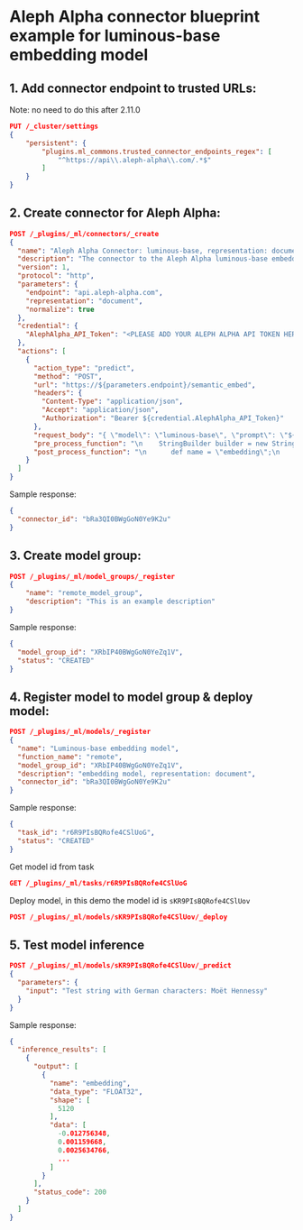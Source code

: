 # Aleph Alpha connector blueprint example for luminous-base embedding model

## 1. Add connector endpoint to trusted URLs:

Note: no need to do this after 2.11.0

```json
PUT /_cluster/settings
{
    "persistent": {
        "plugins.ml_commons.trusted_connector_endpoints_regex": [
            "^https://api\\.aleph-alpha\\.com/.*$"
        ]
    }
}
```

## 2. Create connector for Aleph Alpha:

```json
POST /_plugins/_ml/connectors/_create
{
  "name": "Aleph Alpha Connector: luminous-base, representation: document",
  "description": "The connector to the Aleph Alpha luminous-base embedding model with representation: document",
  "version": 1,
  "protocol": "http",
  "parameters": {
    "endpoint": "api.aleph-alpha.com",
	"representation": "document",
	"normalize": true
  },
  "credential": {
    "AlephAlpha_API_Token": "<PLEASE ADD YOUR ALEPH ALPHA API TOKEN HERE>"
  },
  "actions": [
    {
      "action_type": "predict",
      "method": "POST",
	  "url": "https://${parameters.endpoint}/semantic_embed",
      "headers": {
        "Content-Type": "application/json",
        "Accept": "application/json",
        "Authorization": "Bearer ${credential.AlephAlpha_API_Token}"
      },
      "request_body": "{ \"model\": \"luminous-base\", \"prompt\": \"${parameters.input}\", \"representation\": \"${parameters.representation}\", \"normalize\": ${parameters.normalize}}",
      "pre_process_function": "\n    StringBuilder builder = new StringBuilder();\n    builder.append(\"\\\"\");\n    String first = params.text_docs[0];\n    builder.append(first);\n    builder.append(\"\\\"\");\n    def parameters = \"{\" +\"\\\"input\\\":\" + builder + \"}\";\n    return  \"{\" +\"\\\"parameters\\\":\" + parameters + \"}\";",
      "post_process_function": "\n      def name = \"embedding\";\n      def dataType = \"FLOAT32\";\n      if (params.embedding == null || params.embedding.length == 0) {\n        return params.message;\n      }\n      def shape = [params.embedding.length];\n      def json = \"{\" +\n                 \"\\\"name\\\":\\\"\" + name + \"\\\",\" +\n                 \"\\\"data_type\\\":\\\"\" + dataType + \"\\\",\" +\n                 \"\\\"shape\\\":\" + shape + \",\" +\n                 \"\\\"data\\\":\" + params.embedding +\n                 \"}\";\n      return json;\n    "
    }
  ]
}
```

Sample response:
```json
{
  "connector_id": "bRa3QI0BWgGoN0Ye9K2u"
}
```

## 3. Create model group:

```json
POST /_plugins/_ml/model_groups/_register
{
    "name": "remote_model_group",
    "description": "This is an example description"
}
```

Sample response:
```json
{
  "model_group_id": "XRbIP40BWgGoN0YeZq1V",
  "status": "CREATED"
}
```

## 4. Register model to model group & deploy model:

```json
POST /_plugins/_ml/models/_register
{
  "name": "Luminous-base embedding model",
  "function_name": "remote",
  "model_group_id": "XRbIP40BWgGoN0YeZq1V",
  "description": "embedding model, representation: document",
  "connector_id": "bRa3QI0BWgGoN0Ye9K2u"
}
```

Sample response:
```json
{
  "task_id": "r6R9PIsBQRofe4CSlUoG",
  "status": "CREATED"
}
```
Get model id from task
```json
GET /_plugins/_ml/tasks/r6R9PIsBQRofe4CSlUoG
```
Deploy model, in this demo the model id is `sKR9PIsBQRofe4CSlUov`
```json
POST /_plugins/_ml/models/sKR9PIsBQRofe4CSlUov/_deploy
```

## 5. Test model inference

```json
POST /_plugins/_ml/models/sKR9PIsBQRofe4CSlUov/_predict
{
  "parameters": {
    "input": "Test string with German characters: Moët Hennessy"
  }
}
```

Sample response:
```json
{
  "inference_results": [
    {
      "output": [
        {
          "name": "embedding",
          "data_type": "FLOAT32",
          "shape": [
            5120
          ],
          "data": [
            -0.012756348,
            0.001159668,
            0.0025634766,
            ...
          ]
        }
      ],
      "status_code": 200
    }
  ]
}
```

